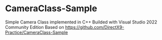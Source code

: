 # CameraClass-Sample
Simple Camera Class implemented in C++
Builded with Visual Studio 2022 Community Edition
Based on https://github.com/DirectX9-Practice/CameraClass-Sample
